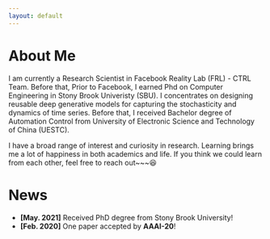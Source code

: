 ```yaml
---
layout: default
---
```



# About Me

I am currently a Research Scientist in Facebook Reality Lab (FRL) - CTRL Team. Before that,
Prior to Facebook, I earned Phd on Computer Engineering in Stony Brook Univeristy (SBU).
I concentrates on designing reusable deep generative models for capturing the stochasticity and
dynamics of time series. Before that, I received Bachelor degree of Automation Control from
University of Electronic Science and Technology of China (UESTC).

I have a broad range of interest and curiosity in research. Learning brings me a lot of happiness in both academics and life. If you think we could learn from each other, feel free to reach out~~~:laughing:


# News

- **[May. 2021]**             Received PhD degree from Stony Brook University!
- **[Feb. 2020]**             One paper accepted by **AAAI-20**!
